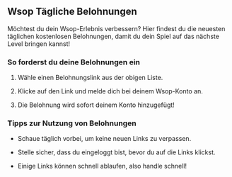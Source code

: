 ## Wsop Tägliche Belohnungen


Möchtest du dein Wsop-Erlebnis verbessern? Hier findest du die neuesten täglichen kostenlosen Belohnungen, damit du dein Spiel auf das nächste Level bringen kannst!


### So forderst du deine Belohnungen ein

1. Wähle einen Belohnungslink aus der obigen Liste.

2. Klicke auf den Link und melde dich bei deinem Wsop-Konto an.

3. Die Belohnung wird sofort deinem Konto hinzugefügt!


### Tipps zur Nutzung von Belohnungen

- Schaue täglich vorbei, um keine neuen Links zu verpassen.

- Stelle sicher, dass du eingeloggt bist, bevor du auf die Links klickst.

- Einige Links können schnell ablaufen, also handle schnell!

